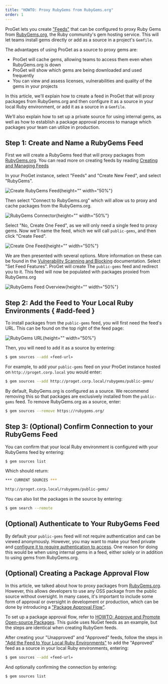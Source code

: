 ```yaml
---
title: "HOWTO: Proxy RubyGems from RubyGems.org"
order: 1
---
```


ProGet lets you create ["Feeds"](/docs/proget/feeds/feed-overview) that can be configured to proxy Ruby Gems from [RubyGems.org](https://rubygems.org/), the Ruby community's gem hosting service. This will let teams install gems directly or add as a source in a project's `Gemfile`.  

The advantages of using ProGet as a source to proxy gems are:
* ProGet will cache gems, allowing teams to access them even when RubyGems.org is down
* ProGet will show which gems are being downloaded and used frequently
* You can view and assess licenses, vulnerabilities and quality of the gems in your projects

In this article, we'll explain how to create a feed in ProGet that will proxy packages from RubyGems.org and then configure it as a source in your local Ruby environment, or add it as a source in a `Gemfile`. 

We’ll also explain how to set up a private source for using internal gems, as well as how to establish a package approval process to manage which packages your team can utilize in production.

## Step 1: Create and Name a RubyGems Feed

First we will create a RubyGems feed that will proxy packages from [RubyGems.org](https://rubygems.org/). You can read more on creating feeds by reading [Creating and Managing Feeds](/docs/proget/feeds/feed-overview#creating-and-managing-feeds)

In your ProGet instance, select "Feeds" and "Create New Feed", and select "RubyGems".

![Create RubyGems Feed](/resources/docs/proget-feeds-rubygemsselect.png){height="" width="50%"}

Then select "Connect to RubyGems.org" which will allow us to proxy and cache packages from the RubyGems.org.

![RubyGems Connector](/resources/docs/proget-ruby-connectoorg.png){height="" width="50%"}

Select "No, Create One Feed", as we will only need a single feed to proxy gems. Now we'll name the feed, which we will call `public-gems`, and then click "Create Feed".

![Create One Feed](/resources/docs/proget-ruby-onefeed.png){height="" width="50%"}

We are then presented with several options. More information on these can be found in the [Vulnerability Scanning and Blocking](/docs/proget/sca/vulnerabilities) documentation. Select "Set Feed Features". ProGet will create The `public-gems` feed and redirect you to it. This feed will now be populated with packages proxied from RubyGems.org

![RubyGems Feed Overview](/resources/docs/proget-ruby-feedoverview.png){height="" width="50%"}

## Step 2: Add the Feed to Your Local Ruby Environments { #add-feed }

To install packages from the `public-gems` feed, you will first need the feed's URL. This can be found on the top right of the feed page:

![RubyGems URL](/resources/docs/proget-ruby-url.png){height="" width="50%"}

Then, you will need to add it as a source by entering:

```bash
$ gem sources --add «feed-url»
```

For example, to add your `public-gems` feed on your ProGet instance hosted on `http://proget.corp.local` you would enter:

```bash
$ gem sources --add http://proget.corp.local/rubygems/public-gems/
```

By default, RubyGems.org is configured as a source. We recommend removing this so that packages are exclusively installed from the `public-gems` feed. To remove RubyGems.org as a source, enter:

```bash
$ gem sources --remove https://rubygems.org/
```

## Step 3: (Optional) Confirm Connection to your RubyGems Feed

You can confirm that your local Ruby environment is configured with your RubyGems feed by entering:

```bash
$ gem sources list 
```

Which should return:

```bash
*** CURRENT SOURCES ***

http://proget.corp.local/rubygems/public-gems/
```

You can also list the packages in the source by entering:

```bash
$ gem search --remote
```

## (Optional) Authenticate to Your RubyGems Feed

By default your `public-gems` feed will not require authentication and can be viewed anonymously. However, you may want to make your feed private and [configure it to require authentication to access](/docs/proget/feeds/rubygems#authenticating-to-a-ruby-gems-feed). One reason for doing this would be when using internal gems in a feed, either solely or in addition to using gems from RubyGems.org. 

## (Optional) Creating a Package Approval Flow

In this article, we talked about how to proxy packages from [RubyGems.org](https://rubygems.org/). However, this allows developers to use any OSS package from the public source without oversight. In many cases, it's important to include some form of approval or oversight in development or production, which can be done by introducing a ["Package Approval Flow"](/docs/proget/packages/package-promotion).

To set up a package approval flow, refer to [HOWTO: Approve and Promote Open-source Packages](/docs/proget/packages/package-promotion/proget-howto-promote-packages). This guide uses NuGet feeds as an example, but the steps are identical when creating RubyGem feeds.

After creating your "Unapproved" and "Approved" feeds, follow the steps in ["Add the Feed to Your Local Ruby Environments"](#add-feed) to add the "Approved" feed as a source in your local Ruby environments, entering:

```bash
$ gem sources --add «feed-url»
```

And optionally confirming the connection by entering:

```bash
$ gem sources list 
```